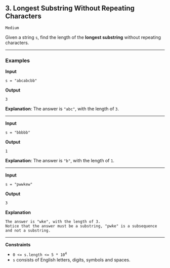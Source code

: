 ## 3. Longest Substring Without Repeating Characters

`Medium`

Given a string `s`, find the length of the **longest substring** without repeating characters.

---

### Examples

**Input**
```
s = "abcabcbb"
```

**Output**
```
3
```

**Explanation**: The answer is `"abc"`, with the length of `3`.

---

**Input**
```
s = "bbbbb"
```

**Output**
```
1
```

**Explanation**: The answer is `"b"`, with the length of `1`.

---

**Input**
```
s = "pwwkew"
```

**Output**
```
3
```

**Explanation**
```
The answer is "wke", with the length of 3.
Notice that the answer must be a substring, "pwke" is a subsequence and not a substring.
```

---

**Constraints**
* <code>0 <= s.length <= 5 * 10<sup>4</sup></code>
* `s` consists of English letters, digits, symbols and spaces.

